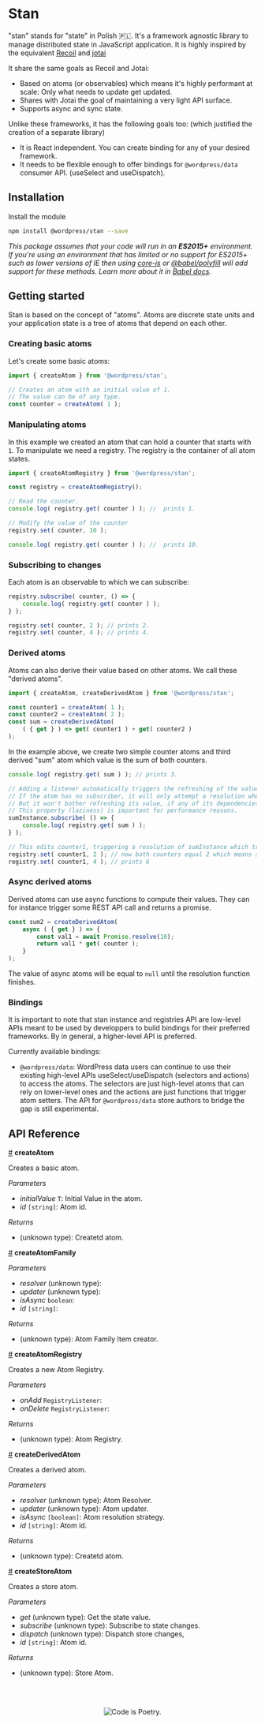 # Stan

"stan" stands for "state" in Polish 🇵🇱. It's a framework agnostic library to manage distributed state in JavaScript application. It is highly inspired by the equivalent [Recoil](https://recoiljs.org/) and [jotai](https://jotai.surge.sh)

It share the same goals as Recoil and Jotai:

-   Based on atoms (or observables) which means it's highly performant at scale: Only what needs to update get updated.
-   Shares with Jotai the goal of maintaining a very light API surface.
-   Supports async and sync state.

Unlike these frameworks, it has the following goals too: (which justified the creation of a separate library)

-   It is React independent. You can create binding for any of your desired framework.
-   It needs to be flexible enough to offer bindings for `@wordpress/data` consumer API. (useSelect and useDispatch).

## Installation

Install the module

```bash
npm install @wordpress/stan --save
```

_This package assumes that your code will run in an **ES2015+** environment. If you're using an environment that has limited or no support for ES2015+ such as lower versions of IE then using [core-js](https://github.com/zloirock/core-js) or [@babel/polyfill](https://babeljs.io/docs/en/next/babel-polyfill) will add support for these methods. Learn more about it in [Babel docs](https://babeljs.io/docs/en/next/caveats)._

## Getting started

Stan is based on the concept of "atoms". Atoms are discrete state units and your application state is a tree of atoms that depend on each other.

### Creating basic atoms

Let's create some basic atoms:

```js
import { createAtom } from '@wordpress/stan';

// Creates an atom with an initial value of 1.
// The value can be of any type.
const counter = createAtom( 1 );
```

### Manipulating atoms

In this example we created an atom that can hold a counter that starts with `1`. 
To manipulate we need a registry. The registry is the container of all atom states.

```js
import { createAtomRegistry } from '@wordpress/stan';

const registry = createAtomRegistry();

// Read the counter.
console.log( registry.get( counter ) ); //  prints 1.

// Modify the value of the counter
registry.set( counter, 10 );

console.log( registry.get( counter ) ); //  prints 10.
```

### Subscribing to changes

Each atom is an observable to which we can subscribe:

```js
registry.subscribe( counter, () => {
    console.log( registry.get( counter ) );
} );

registry.set( counter, 2 ); // prints 2.
registry.set( counter, 4 ); // prints 4.
```

### Derived atoms

Atoms can also derive their value based on other atoms. We call these "derived atoms".

```js
import { createAtom, createDerivedAtom } from '@wordpress/stan';

const counter1 = createAtom( 1 );
const counter2 = createAtom( 2 );
const sum = createDerivedAtom(
    ( { get } ) => get( counter1 ) + get( counter2 )
);
```

In the example above, we create two simple counter atoms and third derived "sum" atom which value is the sum of both counters.

```js
console.log( registry.get( sum ) ); // prints 3.

// Adding a listener automatically triggers the refreshing of the value.
// If the atom has no subscriber, it will only attempt a resolution when initially read. 
// But it won't bother refreshing its value, if any of its dependencies change.
// This property (laziness) is important for performance reasons.
sumInstance.subscribe( () => {
    console.log( registry.get( sum ) );
} );

// This edits counter1, triggering a resolution of sumInstance which triggers the console.log above.
registry.set( counter1, 2 ); // now both counters equal 2 which means sum will print 4.
registry.set( counter1, 4 ); // prints 6
```

### Async derived atoms

Derived atoms can use async functions to compute their values. They can for instance trigger some REST API call and returns a promise.

```js
const sum2 = createDerivedAtom(
    async ( { get } ) => {
        const val1 = await Promise.resolve(10);
        return val1 * get( counter );
    } 
);
```

The value of async atoms will be equal to `null` until the resolution function finishes.

### Bindings

It is important to note that stan instance and registries API are low-level APIs meant to be used by developpers to build bindings for their preferred frameworks. By in general, a higher-level API is preferred.

Currently available bindings:

-   `@wordpress/data`: WordPress data users can continue to use their existing high-level APIs useSelect/useDispatch (selectors and actions) to access the atoms. The selectors are just high-level atoms that can rely on lower-level ones and the actions are just functions that trigger atom setters. The API for `@wordpress/data` store authors to bridge the gap is still experimental.

## API Reference

<!-- START TOKEN(Autogenerated API docs) -->

<a name="createAtom" href="#createAtom">#</a> **createAtom**

Creates a basic atom.

_Parameters_

-   _initialValue_ `T`: Initial Value in the atom.
-   _id_ `[string]`: Atom id.

_Returns_

-   (unknown type): Createtd atom.

<a name="createAtomFamily" href="#createAtomFamily">#</a> **createAtomFamily**

_Parameters_

-   _resolver_ (unknown type): 
-   _updater_ (unknown type): 
-   _isAsync_ `boolean`: 
-   _id_ `[string]`: 

_Returns_

-   (unknown type): Atom Family Item creator.

<a name="createAtomRegistry" href="#createAtomRegistry">#</a> **createAtomRegistry**

Creates a new Atom Registry.

_Parameters_

-   _onAdd_ `RegistryListener`: 
-   _onDelete_ `RegistryListener`: 

_Returns_

-   (unknown type): Atom Registry.

<a name="createDerivedAtom" href="#createDerivedAtom">#</a> **createDerivedAtom**

Creates a derived atom.

_Parameters_

-   _resolver_ (unknown type): Atom Resolver.
-   _updater_ (unknown type): Atom updater.
-   _isAsync_ `[boolean]`: Atom resolution strategy.
-   _id_ `[string]`: Atom id.

_Returns_

-   (unknown type): Createtd atom.

<a name="createStoreAtom" href="#createStoreAtom">#</a> **createStoreAtom**

Creates a store atom.

_Parameters_

-   _get_ (unknown type): Get the state value.
-   _subscribe_ (unknown type): Subscribe to state changes.
-   _dispatch_ (unknown type): Dispatch store changes,
-   _id_ `[string]`: Atom id.

_Returns_

-   (unknown type): Store Atom.


<!-- END TOKEN(Autogenerated API docs) -->

<br/><br/><p align="center"><img src="https://s.w.org/style/images/codeispoetry.png?1" alt="Code is Poetry." /></p>
